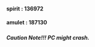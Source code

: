 #### spirit : 136972 ####
#### amulet : 187130 ####
###  ###
##### Caution Note!!! PC might crash. #####
